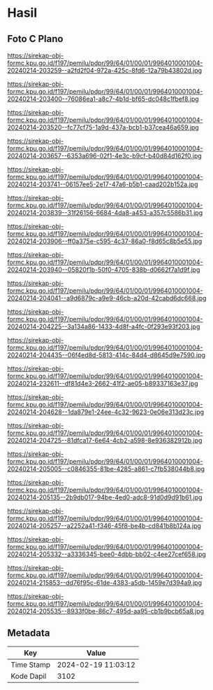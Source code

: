 # Hasil

## Foto C Plano

https://sirekap-obj-formc.kpu.go.id/f197/pemilu/pdpr/99/64/01/00/01/9964010001004-20240214-203259--a2fd2f04-972a-425c-8fd6-12a79b43802d.jpg

https://sirekap-obj-formc.kpu.go.id/f197/pemilu/pdpr/99/64/01/00/01/9964010001004-20240214-203400--76086ea1-a8c7-4b1d-bf65-dc048c1fbef8.jpg

https://sirekap-obj-formc.kpu.go.id/f197/pemilu/pdpr/99/64/01/00/01/9964010001004-20240214-203520--fc77cf75-1a9d-437a-bcb1-b37cea46a659.jpg

https://sirekap-obj-formc.kpu.go.id/f197/pemilu/pdpr/99/64/01/00/01/9964010001004-20240214-203657--6353a696-02f1-4e3c-b9cf-b40d84d162f0.jpg

https://sirekap-obj-formc.kpu.go.id/f197/pemilu/pdpr/99/64/01/00/01/9964010001004-20240214-203741--06157ee5-2e17-47a6-b5b1-caad202b152a.jpg

https://sirekap-obj-formc.kpu.go.id/f197/pemilu/pdpr/99/64/01/00/01/9964010001004-20240214-203839--31f26156-6684-4da8-a453-a357c5586b31.jpg

https://sirekap-obj-formc.kpu.go.id/f197/pemilu/pdpr/99/64/01/00/01/9964010001004-20240214-203906--ff0a375e-c595-4c37-86a0-f8d65c8b5e55.jpg

https://sirekap-obj-formc.kpu.go.id/f197/pemilu/pdpr/99/64/01/00/01/9964010001004-20240214-203940--05820f1b-50f0-4705-838b-d0662f7a1d9f.jpg

https://sirekap-obj-formc.kpu.go.id/f197/pemilu/pdpr/99/64/01/00/01/9964010001004-20240214-204041--a9d6879c-a9e9-46cb-a20d-42cabd6dc668.jpg

https://sirekap-obj-formc.kpu.go.id/f197/pemilu/pdpr/99/64/01/00/01/9964010001004-20240214-204225--3a134a86-1433-4d8f-a4fc-0f293e93f203.jpg

https://sirekap-obj-formc.kpu.go.id/f197/pemilu/pdpr/99/64/01/00/01/9964010001004-20240214-204435--06f4ed8d-5813-414c-84d4-d8645d9e7590.jpg

https://sirekap-obj-formc.kpu.go.id/f197/pemilu/pdpr/99/64/01/00/01/9964010001004-20240214-232611--df81d4e3-2662-41f2-ae05-b89337163e37.jpg

https://sirekap-obj-formc.kpu.go.id/f197/pemilu/pdpr/99/64/01/00/01/9964010001004-20240214-204628--1da879e1-24ee-4c32-9623-0e06e313d23c.jpg

https://sirekap-obj-formc.kpu.go.id/f197/pemilu/pdpr/99/64/01/00/01/9964010001004-20240214-204725--81dfca17-6e64-4cb2-a598-8e936382912b.jpg

https://sirekap-obj-formc.kpu.go.id/f197/pemilu/pdpr/99/64/01/00/01/9964010001004-20240214-205005--c0846355-81be-4285-a861-c7fb538044b8.jpg

https://sirekap-obj-formc.kpu.go.id/f197/pemilu/pdpr/99/64/01/00/01/9964010001004-20240214-205135--2b9db017-94be-4ed0-adc8-91d0d9d91b61.jpg

https://sirekap-obj-formc.kpu.go.id/f197/pemilu/pdpr/99/64/01/00/01/9964010001004-20240214-205257--a2252a41-f346-45f8-be4b-cd841b8b124a.jpg

https://sirekap-obj-formc.kpu.go.id/f197/pemilu/pdpr/99/64/01/00/01/9964010001004-20240214-205332--a3336345-bee0-4dbb-bb02-c4ee27cef658.jpg

https://sirekap-obj-formc.kpu.go.id/f197/pemilu/pdpr/99/64/01/00/01/9964010001004-20240214-215853--dd76f95c-61de-4383-a5db-1459e7d394a9.jpg

https://sirekap-obj-formc.kpu.go.id/f197/pemilu/pdpr/99/64/01/00/01/9964010001004-20240214-205535--8933f0be-86c7-495d-aa95-cb1b9bcb65a8.jpg


## Metadata

| Key        | Value               |
| ---------- | ------------------- |
| Time Stamp | 2024-02-19 11:03:12 |
| Kode Dapil | 3102                |



